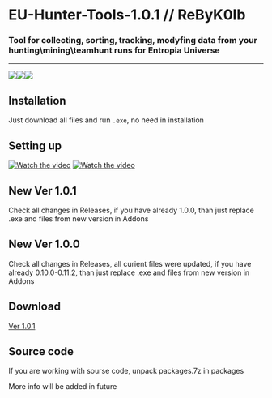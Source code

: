 # EU-Hunter-Tools-1.0.1 // ReByK0lb
### Tool for collecting, sorting, tracking, modyfing data from your hunting\mining\teamhunt runs for Entropia Universe
____
![](https://img.shields.io/badge/version-v1.0.1-blue)![](https://img.shields.io/badge/.NET-4.8%2B-green)![](https://img.shields.io/github/downloads/EUHunterTools/EU-Hunter-Tools/total)
## Installation
Just download all files and run `.exe`, no need in installation 

## Setting up
[![Watch the video](https://img.youtube.com/vi/1PeHOQT-Rs0/mqdefault.jpg)](https://www.youtube.com/watch?v=1PeHOQT-Rs0, "Click to watch YouTube video")
[![Watch the video](https://img.youtube.com/vi/__9cNrG6fhE/mqdefault.jpg)](https://www.youtube.com/watch?v=__9cNrG6fhE, "Click to watch YouTube video")


## New Ver 1.0.1
Check all changes in Releases, if you have already 1.0.0, than just replace .exe and files from new version in Addons

## New Ver 1.0.0
Check all changes in Releases, all curient files were updated, if you have already 0.10.0-0.11.2, than just replace .exe and files from new version in Addons

## Download
[Ver 1.0.1](https://github.com/EUHunterTools/EU-Hunter-Tools/releases/download/Ver_1.0.1/EU-Hunter.ToolsV1.0.1.7z)

## Source code
If you are working with sourse code, unpack packages.7z in packages

More info will be added in future

